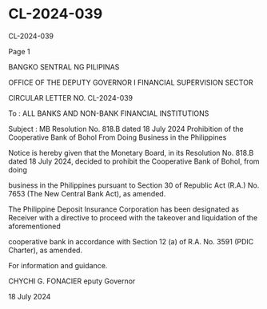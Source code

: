 # CL-2024-039

CL-2024-039

Page 1

BANGKO SENTRAL NG PILIPINAS

OFFICE OF THE DEPUTY GOVERNOR I FINANCIAL SUPERVISION SECTOR

CIRCULAR LETTER NO. CL-2024-039

To : ALL BANKS AND NON-BANK FINANCIAL INSTITUTIONS

Subject : MB Resolution No. 818.B dated 18 July 2024 Prohibition of the Cooperative Bank of Bohol From Doing Business in the Philippines

Notice is hereby given that the Monetary Board, in its Resolution No. 818.B dated 18 July 2024, decided to prohibit the Cooperative Bank of Bohol, from doing

business in the Philippines pursuant to Section 30 of Republic Act (R.A.) No. 7653 (The New Central Bank Act), as amended.

The Philippine Deposit Insurance Corporation has been designated as Receiver with a directive to proceed with the takeover and liquidation of the aforementioned

cooperative bank in accordance with Section 12 (a) of R.A. No. 3591 (PDIC Charter), as amended.

For information and guidance.

CHYCHI G. FONACIER eputy Governor

18 July 2024